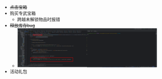 - <s>点击宝箱</s>
- 购买专武宝箱
	- 跨越未解锁物品时报错
- <s>释放库存bug</s>
	- ![image.png](../../../assets/image_1685680038231_0.png)
- 活动礼包